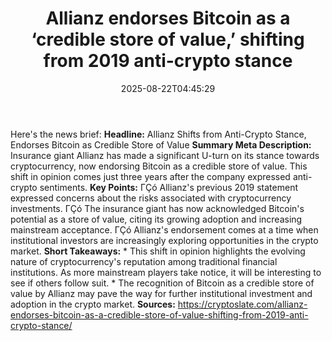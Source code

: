 ﻿---
title: "Allianz endorses Bitcoin as a ‘credible store of value,’ shifting from 2019 anti-crypto stance"
date: "2025-08-22T04:45:29"
category: "Markets"
summary: ""
slug: "allianz endorses bitcoin as a credible store of value shifti"
source_urls:
  - "https://cryptoslate.com/allianz-endorses-bitcoin-as-a-credible-store-of-value-shifting-from-2019-anti-crypto-stance/"
seo:
  title: "Allianz endorses Bitcoin as a ‘credible store of value,’ shifting from 2019 anti-crypto stance | Hash n Hedge"
  description: ""
  keywords: ["news", "markets", "brief"]
---
Here's the news brief:  **Headline:** Allianz Shifts from Anti-Crypto Stance, Endorses Bitcoin as Credible Store of Value  **Summary Meta Description:** Insurance giant Allianz has made a significant U-turn on its stance towards cryptocurrency, now endorsing Bitcoin as a credible store of value. This shift in opinion comes just three years after the company expressed anti-crypto sentiments.  **Key Points:**  ΓÇó Allianz's previous 2019 statement expressed concerns about the risks associated with cryptocurrency investments. ΓÇó The insurance giant has now acknowledged Bitcoin's potential as a store of value, citing its growing adoption and increasing mainstream acceptance. ΓÇó Allianz's endorsement comes at a time when institutional investors are increasingly exploring opportunities in the crypto market.  **Short Takeaways:**  * This shift in opinion highlights the evolving nature of cryptocurrency's reputation among traditional financial institutions. As more mainstream players take notice, it will be interesting to see if others follow suit. * The recognition of Bitcoin as a credible store of value by Allianz may pave the way for further institutional investment and adoption in the crypto market.  **Sources:**  https://cryptoslate.com/allianz-endorses-bitcoin-as-a-credible-store-of-value-shifting-from-2019-anti-crypto-stance/ 
